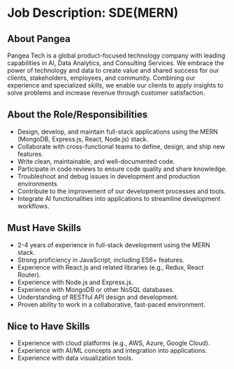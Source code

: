 # Job Description: SDE(MERN)

## About Pangea
Pangea Tech is a global product-focused technology company with leading capabilities in AI, Data Analytics, and Consulting Services. We embrace the power of technology and data to create value and shared success for our clients, stakeholders, employees, and community. Combining our experience and specialized skills, we enable our clients to apply insights to solve problems and increase revenue through customer satisfaction.

## About the Role/Responsibilities

*   Design, develop, and maintain full-stack applications using the MERN (MongoDB, Express.js, React, Node.js) stack.
*   Collaborate with cross-functional teams to define, design, and ship new features.
*   Write clean, maintainable, and well-documented code.
*   Participate in code reviews to ensure code quality and share knowledge.
*   Troubleshoot and debug issues in development and production environments.
*   Contribute to the improvement of our development processes and tools.
*   Integrate AI functionalities into applications to streamline development workflows.

## Must Have Skills

*   2-4 years of experience in full-stack development using the MERN stack.
*   Strong proficiency in JavaScript, including ES6+ features.
*   Experience with React.js and related libraries (e.g., Redux, React Router).
*   Experience with Node.js and Express.js.
*   Experience with MongoDB or other NoSQL databases.
*   Understanding of RESTful API design and development.
*   Proven ability to work in a collaborative, fast-paced environment.

## Nice to Have Skills

*   Experience with cloud platforms (e.g., AWS, Azure, Google Cloud).
*   Experience with AI/ML concepts and integration into applications.
*   Experience with data visualization tools.